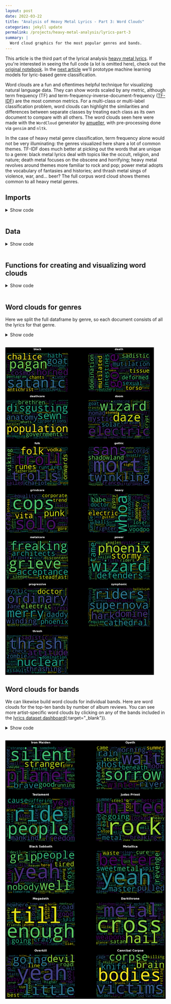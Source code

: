 ```yaml
---
layout: post
date: 2022-03-22
title: "Analysis of Heavy Metal Lyrics - Part 3: Word Clouds"
categories: jekyll update
permalink: /projects/heavy-metal-analysis/lyrics-part-3
summary: |
  Word cloud graphics for the most popular genres and bands.
---
```


This article is the third part of the lyrical analysis [heavy metal lyrics](/projects/heavy-metal-analysis.html).
If you're interested in seeing the full code (a lot is omitted here), check out the
[original notebook](https://github.com/pdqnguyen/metallyrics/blob/main/analyses/lyrics/notebooks/lyrics-part-3-word-clouds.ipynb).
In the [next article](./lyrics-part-4.html) we'll prototype machine learning models for lyric-based genre classification.

Word clouds are a fun and oftentimes helpful technique for visualizing natural language data.
They can show words scaled by any metric, although term frequency (TF) and
term-frequency-inverse-document-frequency
([TF-IDF](https://scikit-learn.org/stable/modules/feature_extraction.html#tfidf-term-weighting))
are the most common metrics.
For a multi-class or multi-label classification problem,
word clouds can highlight the similarities and differences between separate classes by treating each class as its own document to compare with all others.
The word clouds seen here were made with the `WordCloud` generator by
[amueller](https://github.com/amueller/word_cloud),
with pre-processing done via `gensim` and `nltk`.

In the case of heavy metal genre classification, term frequency alone would not be very illuminating:
the genres visualized here share a lot of common themes.
TF-IDF does much better at picking out the words that are unique to a genre:
black metal lyrics deal with topics like the occult, religion, and nature;
death metal focuses on the obscene and horrifying;
heavy metal revolves around themes more familiar to rock and pop;
power metal adopts the vocabulary of fantasies and histories;
and thrash metal sings of violence, war, and... beer?
The full corpus word cloud shows themes common to all heavy metal genres.

## Imports


<details>
<summary>Show code</summary>
{% highlight python %}
import numpy as np
import pandas as pd
import matplotlib.pyplot as plt
from wordcloud import WordCloud
from nltk.corpus import stopwords
from nltk.tokenize import RegexpTokenizer
from sklearn.feature_extraction.text import TfidfVectorizer

plt.rcParams['font.size'] = 18
{% endhighlight %}
</details><br>


## Data


<details>
<summary>Show code</summary>
{% highlight python %}
df = pd.read_csv('../bands-1pct.csv')
genre_cols = [c for c in df.columns if 'genre_' in c]
genres = [c.replace('genre_', '') for c in genre_cols]
{% endhighlight %}
</details><br>


## Functions for creating and visualizing word clouds


<details>
<summary>Show code</summary>
{% highlight python %}
def tokenizer(s):
    t = RegexpTokenizer('[a-zA-Z]+')
    return [word.lower() for word in t.tokenize(s) if len(word) >= 4]


def get_wordclouds(corpus, names, min_df=0, max_df=1, width=800, height=500):
    vectorizer = TfidfVectorizer(stop_words=stopwords.words('english'), tokenizer=tokenizer, min_df=min_df, max_df=max_df)
    X = vectorizer.fit_transform(corpus)
    vocabulary = vectorizer.get_feature_names()
    out = {}
    for i, name in names.items():
        print(name)
        freqs = X.toarray()[i,:]
        word_freqs = dict(zip(vocabulary, freqs))
        out[name] = WordCloud(width=width, height=height).fit_words(word_freqs)
    return out


def plot_wordclouds(clouds):
    names = list(clouds.keys())
    width = clouds[names[0]].width
    height = clouds[names[0]].height
    dpi = plt.rcParams['figure.dpi']
    nrows = int(np.ceil(len(names) / 2))
    ncols = 2
    figsize = (width / dpi * ncols, height / dpi * nrows)
    fig, subplots = plt.subplots(nrows, ncols, figsize=figsize, facecolor='k')
    for i in range(subplots.size):
        ax = subplots[i // 2, i % 2]
        ax.set_facecolor('k')
        ax.set_axis_off()
        if i < len(names):
            name = names[i]
            ax.imshow(clouds[name])
            ax.set_title(name, color='w', fontweight='bold', y=1.05)
    plt.show()
{% endhighlight %}
</details><br>


## Word clouds for genres

Here we split the full dataframe by genre, so each document consists of all the lyrics for that genre.


<details>
<summary>Show code</summary>
{% highlight python %}
genre_corpus = []
for genre, col in zip(genres, genre_cols):
    other_cols = [c for c in genre_cols if c != col]
    words = df[(df[col] == 1) & (df[other_cols] == 0).all(axis=1)].words
    genre_corpus.append(' '.join(words))
{% endhighlight %}

{% highlight python %}
genre_clouds = get_wordclouds(genre_corpus, dict(enumerate(genres)), min_df=0.5, max_df=0.8)
plot_wordclouds(genre_clouds)
{% endhighlight %}
</details><br>



    
![png](/assets/images/heavy-metal-lyrics/lyrics3/lyrics-part-3-word-clouds_11_0.png)

    


## Word clouds for bands

We can likewise build word clouds for individual bands.
Here are word clouds for the top-ten bands by number of album reviews.
You can see more artist-specific word clouds by clicking on any of the bands included in the
[lyrics dataset dashboard](https://metal-lyrics-feature-plots.herokuapp.com/){:target="_blank"}).


<details>
<summary>Show code</summary>
{% highlight python %}
band_corpus = list(df.words)
bands = df.sort_values('reviews', ascending=False)['name'].values[:10]
print(bands)
bands_dict = {i: name for i, name in df.name.items() if name in bands}
{% endhighlight %}

{% highlight python %}
band_clouds = get_wordclouds(band_corpus, bands_dict, min_df=0.1, max_df=0.5)
plot_wordclouds(band_clouds)
{% endhighlight %}
</details><br>



    
![png](/assets/images/heavy-metal-lyrics/lyrics3/lyrics-part-3-word-clouds_16_0.png)
